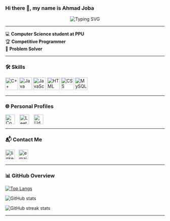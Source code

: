 ### Hi there 👋, my name is Ahmad Joba

<p align="center">
  <img src="https://readme-typing-svg.herokuapp.com?font=Fira+Code&duration=3000&pause=1000&color=00BFFF&center=true&vCenter=true&width=435&lines=Welcome+to+my+GitHub!" alt="Typing SVG" />
</p>

---

💻 **Computer Science student at PPU**  
🏆 **Competitive Programmer**  
🧠 **Problem Solver**

---

### 🛠 Skills  
<p>
  <img src="https://cdn.jsdelivr.net/gh/devicons/devicon/icons/cplusplus/cplusplus-original.svg" height="40" alt="C++"/>
  <img src="https://cdn.jsdelivr.net/gh/devicons/devicon/icons/java/java-original.svg" height="40" alt="Java"/>
  <img src="https://cdn.jsdelivr.net/gh/devicons/devicon/icons/javascript/javascript-original.svg" height="40" alt="JavaScript"/>
  <img src="https://cdn.jsdelivr.net/gh/devicons/devicon/icons/html5/html5-original.svg" height="40" alt="HTML"/>
  <img src="https://cdn.jsdelivr.net/gh/devicons/devicon/icons/css3/css3-original.svg" height="40" alt="CSS"/>
  <img src="https://cdn.jsdelivr.net/gh/devicons/devicon/icons/mysql/mysql-original.svg" height="40" alt="MySQL"/>
</p>

---

### 🌐 Personal Profiles

<p style="display: flex; gap: 15px; align-items: center;">
  <a href="https://codeforces.com/profile/A7mad_Joba" target="_blank" title="Codeforces">
    <img src="https://codewithsathya.gallerycdn.vsassets.io/extensions/codewithsathya/codeforces-pro/1.3.2/1747812349282/Microsoft.VisualStudio.Services.Icons.Default" alt="Codeforces" height="30" style="display: inline-block; vertical-align: middle;">
  </a>

  <a href="https://leetcode.com/u/ahmadjoba/" target="_blank" title="LeetCode">
    <img src="https://raw.githubusercontent.com/LeetCode-OpenSource/vscode-leetcode/master/resources/LeetCode.png" alt="LeetCode" height="30" style="display: inline-block; vertical-align: middle;">
  </a>

  <a href="https://www.udemy.com/user/ahmad-joba/" target="_blank" title="Udemy">
    <img src="https://cdn.worldvectorlogo.com/logos/udemy-3.svg" alt="Udemy" height="30" style="display: inline-block; vertical-align: middle;">
  </a>
</p>

---

### 📬 Contact Me  
[<img src='https://cdn-icons-png.flaticon.com/256/2496/2496097.png' alt='linkedin' height='30'>](https://www.linkedin.com/in/ahmadjoba/)&nbsp;&nbsp;
<a href="mailto:ahmadjoba2005@gmail.com">
  <img src="https://cdn-icons-png.flaticon.com/512/732/732200.png" alt="email" height="30">
</a>

---

### 📊 GitHub Overview

[![Top Langs](https://github-readme-stats.vercel.app/api/top-langs/?username=ahmadjoba96&layout=compact)](https://github.com/anuraghazra/github-readme-stats)

![GitHub stats](https://github-readme-stats.vercel.app/api?username=ahmadjoba96&show_icons=true&theme=default)

![GitHub streak stats](https://streak-stats.demolab.com/?user=ahmadjoba96)

---
